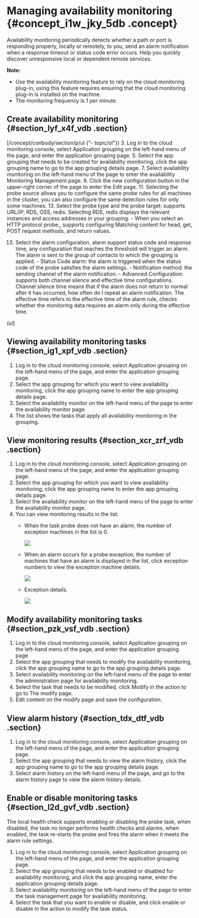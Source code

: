 # Managing availability monitoring {#concept_i1w_jky_5db .concept}

Availability monitoring periodically detects whether a path or port is responding properly, locally or remotely, to you, send an alarm notification when a response timeout or status code error occurs. Help you quickly discover unresponsive local or dependent remote services.

**Note:** 

-   Use the availability monitoring feature to rely on the cloud monitoring plug-in, using this feature requires ensuring that the cloud monitoring plug-in is installed on the machine.
-   The monitoring frequency is 1 per minute.

## Create availability monitoring {#section_lyf_x4f_vdb .section}

 \[/concept/conbody/section/p/ul \{"- topic/ol"\}\) 3.  Log in to the cloud monitoring console, select Application grouping on the left-hand menu of the page, and enter the application grouping page.
 5.  Select the app grouping that needs to be created for availability monitoring, click the app grouping name to go to the app grouping details page.
 7.  Select availability monitoring on the left-hand menu of the page to enter the availability Monitoring Management page.
 9.  Click the new configuration button in the upper-right corner of the page to enter the Edit page.
 11. Selecting the probe source allows you to configure the same probe rules for all machines in the cluster, you can also configure the same detection rules for only some machines.
 13. Select the probe type and the probe target: supports URL/IP, RDS, OSS, redis. Selecting RDS, redis displays the relevant instances and access addresses in your grouping.
    -   When you select an HTTP protocol probe,, supports configuring Matching content for head, get, POST request methods, and return values.

 15. Select the alarm configuration, alarm support status code and response time, any configuration that reaches the threshold will trigger an alarm. The alarm is sent to the group of contacts to which the grouping is applied.
    -   Status Code alarm: the alarm is triggered when the status code of the probe satisfies the alarm settings.
    -   Notification method: the sending channel of the alarm notification.
    -   Advanced Configuration: supports both channel silence and effective time configurations. Channel silence time means that if the alarm does not return to normal after it has occurred, how often do I repeat an alarm notification. The effective time refers to the effective time of the alarm rule, checks whether the monitoring data requires an alarm only during the effective time.

 \(ul\] 

## Viewing availability monitoring tasks {#section_ig1_xpf_vdb .section}

1.  Log in to the cloud monitoring console, select Application grouping on the left-hand menu of the page, and enter the application grouping page.
2.  Select the app grouping for which you want to view availability monitoring, click the app grouping name to enter the app grouping details page.
3.  Select the availability monitor on the left-hand menu of the page to enter the availability monitor page.
4.  The list shows the tasks that apply all availability monitoring in the grouping.

## View monitoring results {#section_xcr_zrf_vdb .section}

1.  Log in to the cloud monitoring console, select Application grouping on the left-hand menu of the page, and enter the application grouping page.
2.  Select the app grouping for which you want to view availability monitoring, click the app grouping name to enter the app grouping details page.
3.  Select the availability monitor on the left-hand menu of the page to enter the availability monitor page.
4.  You can view monitoring results in the list.
    -   When the task probe does not have an alarm, the number of exception machines in the list is 0.

        ![](images/1897_en-US.png)

    -   When an alarm occurs for a probe exception, the number of machines that have an alarm is displayed in the list, click exception numbers to view the exception machine details.

        ![](images/1899_en-US.png)

    -   Exception details.

        ![](images/1901_en-US.png)


## Modify availability monitoring tasks {#section_pzk_vsf_vdb .section}

1.  Log in to the cloud monitoring console, select Application grouping on the left-hand menu of the page, and enter the application grouping page.
2.  Select the app grouping that needs to modify the availability monitoring, click the app grouping name to go to the app grouping details page.
3.  Select availability monitoring on the left-hand menu of the page to enter the administration page for availability monitoring.
4.  Select the task that needs to be modified, click Modify in the action to go to The modify page.
5.  Edit content on the modify page and save the configuration.

## View alarm history {#section_tdx_dtf_vdb .section}

1.  Log in to the cloud monitoring console, select Application grouping on the left-hand menu of the page, and enter the application grouping page.
2.  Select the app grouping that needs to view the alarm history, click the app grouping name to go to the app grouping details page.
3.  Select alarm history on the left-hand menu of the page, and go to the alarm history page to view the alarm history details.

## Enable or disable monitoring tasks {#section_l2d_gvf_vdb .section}

The local health check supports enabling or disabling the probe task, when disabled, the task no longer performs health checks and alarms, when enabled, the task re-starts the probe and fires the alarm when it meets the alarm rule settings.

1.  Log in to the cloud monitoring console, select Application grouping on the left-hand menu of the page, and enter the application grouping page.
2.  Select the app grouping that needs to be enabled or disabled for availability monitoring, and click the app grouping name, enter the application grouping details page.
3.  Select availability monitoring on the left-hand menu of the page to enter the task management page for availability monitoring.
4.  Select the task that you want to enable or disable, and click enable or disable in the action to modify the task status.

